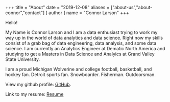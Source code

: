 +++
title = "About"
date = "2019-12-08"
aliases = ["about-us","about-connor","contact"]
[ author ]
  name = "Connor Larson"
+++

Hello!

My Name is Connor Larson and I am a data enthusiast trying to work my way up in the world of data analytics and data science. Right now my skills consist of a grab bag of data engineering, data analysis, and some data science. I am currently an Analytics Engineer at Dematic North America and studying to get a Masters in Data Science and Analyics at Grand Valley State University. 

I am a proud Michigan Wolverine and college football, basketball, and hockey fan. Detroit sports fan. Snowboarder. Fisherman. Outdoorsman.

View my github profile: [GitHub](https://github.com/cjlarson0).

Link to my resume: [Resume](https://github.com/cjlarson0/resume/blob/master/resume/resume.pdf)
